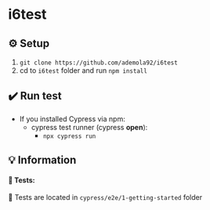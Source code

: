 # i6test

## :gear: Setup

1. `git clone https://github.com/ademola92/i6test`
2. cd to `i6test` folder and run `npm install`

## :heavy_check_mark: Run test

- If you installed Cypress via npm: 
    - cypress test runner (cypress __open__):
      - `npx cypress run`
    
## :bulb: Information
#### :test_tube: Tests:
:file_folder: Tests are located in `cypress/e2e/1-getting-started` folder

